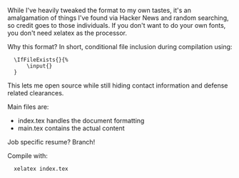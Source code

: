 While I've heavily  tweaked the format to my own tastes, it's an amalgamation of things I've found via Hacker News and random searching, so credit goes to those individuals. If you don't want to do your own fonts, you don't need xelatex as the processor.

Why this format? In short, conditional file inclusion during compilation using:

      \IfFileExists{}{%
          \input{}
      }

This lets me open source while still hiding contact information and defense related clearances.

Main files are: 

* index.tex handles the document formatting
* main.tex contains the actual content

Job specific resume? Branch!

Compile with:

      xelatex index.tex


